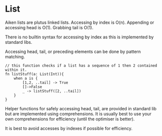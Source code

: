 # List

Aiken lists are plutus linked lists.
Accessing by index is O(n).
Appending or accessing head is O(1).
Grabbing tail is O(1).

There is no builtin syntax for accessing by index as this is implemented by standard libs.

Accessing head, tail, or preceding elements can be done by pattern matching.
```gleam
// this function checks if a list has a sequence of 1 then 2 contained within it.
fn listStuff(a: List(Int)){
    when a is {
        [1,2, ..tail] -> True
        []->False
        _ -> listStuff([2, ..tail])
    }
}
```

Helper functions for safely accessing head, tail, are provided in standard lib but are implemented using comprehensions.
It is usually best to use your own comprehensions for efficiency (until the optimiser is better).

It is best to avoid accesses by indexes if possible for efficiency.